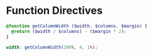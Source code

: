 # Function Directives

```scss
@function getColumnWidth ($width, $columns, $margin) {
  @return ($width / $columns) - ($margin * 2);
}

width: getColumnWidth(100%, 4, 1%);
```